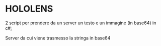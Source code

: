 # HOLOLENS
 2 script per prendere da un server un testo e un immagine (in base64) in c#;
 
 Server da cui viene trasmesso la stringa in  base64
